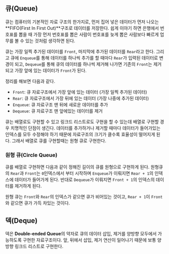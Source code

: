 ## 큐(Queue)

큐는 컴퓨터의 기본적인 자료 구조의 한가지로, 먼저 집어 넣은 데이터가 먼저 나오는 **FIFO(First In First Out)**구조로 데이터를 저장한다. 쉽게 이야기 하면 은행에서 번호표를 뽑을 때 가장 먼저 번호표를 뽑은 사람이 번호표를 늦게 뽑은 사람보다 빠르게 업무를 볼 수 있는 것처럼 생각하면 된다.

큐는 가장 일찍 추가된 데이터를 `Front`, 마지막에 추가된 데이터를 `Rear`라고 한다. 그리고 큐에 `Enqueue`를 통해 데이터를 하나씩 추가를 할 때마다 `Rear`가 입력된 데이터로 변경이 되고, `Dequeue`를 통해 큐의 데이터를 하나씩 제거해 나가면 기존의 `Front`는 제거되고 가장 앞에 있는 데이터가 `Front`가 된다.

정리를 해보면 다음과 같다.

- `Front`: 큐 자료구조에서 가장 앞에 있는 데이터 (가장 일찍 추가된 데이터)
- `Rear`: 큐 자료구조에서 가장 뒤에 있는 데이터 (가장 나중에 추가된 데이터)
- `Enqueue`: 큐 자료구조 맨 뒤에 새로운 데이터를 추가
- `Dequeue`: 큐 자료구조 맨 앞에있는 데이터를 제거

큐는 배열로도 구현할 수 있고 링크드 리스트로도 구현을 할 수 있는데 배열로 구현할 경우 치명적인 단점이 생긴다. 데이터를 추가하거나 제거할 때마다 데이터가 들어가있는 인덱스를 모두 수정해야 하기 때문에 자료구조의 크기가 클수록 효율성이 떨어지게 된다. 그래서 배열로 큐를 구현할때는 원형 큐로 구현한다.

### 원형 큐(Circle Queue)

큐를 배열로 구현하면 다음과 같이 정해진 길이의 큐를 원형으로 구현하게 된다. 원형큐의 `Rear`과 `Front`는 `0`인덱스에서 부터 시작하며 `Enqueue`가 이뤄지면 `Rear + 1`의 인덱스에 데이터가 들어가게 된다. 반대로 `Dequeue`가 이뤄지면 `Front + 1`의 인덱스의 데이터를 제거하게 된다.

원형 큐는 `Front`와 `Rear`의 인덱스가 같으면 큐가 비어있는 것이고, `Rear + 1`이 `Front`와 같으면 큐가 가득 차있는 것이다.

## 덱(Deque)

덱은 **Double-ended Queue**의 약자로 큐의 데이터 삽입, 제거를 양방향 모두에서 가능하도록 구현한 자료구조이다. 앞, 뒤에서 삽입, 제거 연산이 일어나기 때문에 보통 양방향 링크드 리스트로 구현한다.
